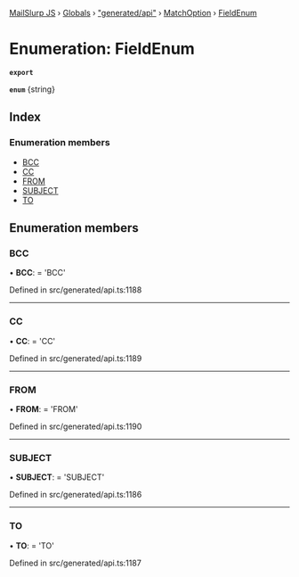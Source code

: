 [MailSlurp JS](../README.md) › [Globals](../globals.md) › ["generated/api"](../modules/_generated_api_.md) › [MatchOption](../modules/_generated_api_.matchoption.md) › [FieldEnum](_generated_api_.matchoption.fieldenum.md)

# Enumeration: FieldEnum

**`export`** 

**`enum`** {string}

## Index

### Enumeration members

* [BCC](_generated_api_.matchoption.fieldenum.md#bcc)
* [CC](_generated_api_.matchoption.fieldenum.md#cc)
* [FROM](_generated_api_.matchoption.fieldenum.md#from)
* [SUBJECT](_generated_api_.matchoption.fieldenum.md#subject)
* [TO](_generated_api_.matchoption.fieldenum.md#to)

## Enumeration members

###  BCC

• **BCC**: =  <any>'BCC'

Defined in src/generated/api.ts:1188

___

###  CC

• **CC**: =  <any>'CC'

Defined in src/generated/api.ts:1189

___

###  FROM

• **FROM**: =  <any>'FROM'

Defined in src/generated/api.ts:1190

___

###  SUBJECT

• **SUBJECT**: =  <any>'SUBJECT'

Defined in src/generated/api.ts:1186

___

###  TO

• **TO**: =  <any>'TO'

Defined in src/generated/api.ts:1187
